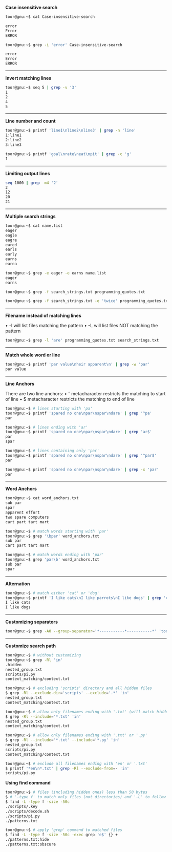 **Case insensitive search**

```bash
toor@gnu:~$ cat Case-insensitive-search

error
Error
ERROR
```

```bash
toor@gnu:~$ grep -i 'error' Case-insensitive-search

error
Error
ERROR
```

---

**Invert matching lines**

```bash
toor@gnu:~$ seq 5 | grep -v '3'
1
2
4
5
```

---

**Line number and count**

```bash
toor@gnu:~$ printf 'line1\nline2\nline3' | grep -n 'line'
1:line1
2:line2
3:line3
````

```bash
toor@gnu:~$ printf 'goal\nrate\neat\npit' | grep -c 'g'
1
```

---

**Limiting output lines**

```bash
seq 1000 | grep -m4 '2'
2
12
20
21
```

---

**Multiple search strings**

```bash
toor@gnu:~$ cat name.list
eager
eagle
eagre
eared
earls
early
earns
earea
```

```bash
toor@gnu:~$ grep -e eager -e earns name.list
eager
earns
```

```bash
toor@gnu:~$ grep -f search_strings.txt programming_quotes.txt
```

```bash
toor@gnu:~$ grep -f search_strings.txt -e 'twice' programming_quotes.txt
```
---

**Filename instead of matching lines**

• -l will list files matching the pattern
• -L will list files NOT matching the pattern


```bash
toor@gnu:~$ grep -l 'are' programming_quotes.txt search_strings.txt
```

---

**Match whole word or line**

```bash
toor@gnu:~$ printf 'par value\nheir apparent\n' | grep -w 'par'
par value
```

---

**Line Anchors**

There are two line anchors:
• ˆ metacharacter restricts the matching to start of line
• $ metacharacter restricts the matching to end of line

```bash
toor@gnu:~$ # lines starting with 'pa'
toor@gnu:~$ printf 'spared no one\npar\nspar\ndare' | grep '^pa'
par
```
```bash
toor@gnu:~$ # lines ending with 'ar'
toor@gnu:~$ printf 'spared no one\npar\nspar\ndare' | grep 'ar$'
par
spar
```

```bash
toor@gnu:~$ # lines containing only 'par'
toor@gnu:~$ printf 'spared no one\npar\nspar\ndare' | grep '^par$'
par
```
```bash
toor@gnu:~$ printf 'spared no one\npar\nspar\ndare' | grep -x 'par'
par
```
---

**Word Anchors**

```bash
toor@gnu:~$ cat word_anchors.txt
sub par
spar
apparent effort
two spare computers
cart part tart mart
```

```bash
toor@gnu:~$ # match words starting with 'par'
toor@gnu:~$ grep '\bpar' word_anchors.txt
sub par
cart part tart mart
```

```bash
toor@gnu:~$ # match words ending with 'par'
toor@gnu:~$ grep 'par\b' word_anchors.txt
sub par
spar
```
---

**Alternation**

```bash
toor@gnu:~$ # match either 'cat' or 'dog'
toor@gnu:~$ printf 'I like cats\nI like parrots\nI like dogs' | grep 'cat\|dog'
I like cats
I like dogs
```

---

**Customizing separators**


```bash
toor@gnu:~$ grep -A0 --group-separator='*-----------*-----------*' 'toor@gnu.com' /var/log/mail.log
```
---


**Customize search path**


```bash
toor@gnu:~$ # without customizing
toor@gnu:~$ grep -Rl 'in'
.hidden
nested_group.txt
scripts/pi.py
context_matching/context.txt
```

```bash
toor@gnu:~$ # excluding 'scripts' directory and all hidden files
$ grep -Rl --exclude-dir='scripts' --exclude='.*' 'in'
nested_group.txt
context_matching/context.txt
```

```bash
toor@gnu:~$ # allow only filenames ending with '.txt' (will match hidden files too)
$ grep -Rl --include='*.txt' 'in'
nested_group.txt
context_matching/context.txt
```

```bash
toor@gnu:~$ # allow only filenames ending with '.txt' or '.py'
$ grep -Rl --include='*.txt' --include='*.py' 'in'
nested_group.txt
scripts/pi.py
context_matching/context.txt
```

```bash
toor@gnu:~$ # exclude all filenames ending with 'en' or '.txt'
$ printf '*en\n*.txt' | grep -Rl --exclude-from=- 'in'
scripts/pi.py
```

**Using find command**

```bash
toor@gnu:~$ # files (including hidden ones) less than 50 bytes
$ # '-type f' to match only files (not directories) and '-L' to follow links
$ find -L -type f -size -50c
./scripts/.key
./scripts/decode.sh
./scripts/pi.py
./patterns.txt
```

```bash
toor@gnu:~$ # apply 'grep' command to matched files
$ find -L -type f -size -50c -exec grep 'e$' {} +
./patterns.txt:hide
./patterns.txt:obscure
```